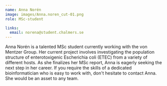 ```yaml
---
name: Anna Norén
image: images/Anna.noren_cut-01.png
role: MSc-student

links:
  email: norena@student.chalmers.se
---
```


Anna Norén is a talented MSc student currently working with the von Mentzer Group. Her current project involves investigating the population structure of enterotoxigenic Escherichia coli (ETEC) from a variety of different hosts. As she finalizes her MSc report, Anna is eagerly seeking the next step in her career. If you require the skills of a dedicated bioinformatician who is easy to work with, don't hesitate to contact Anna. She would be an asset to any team.
